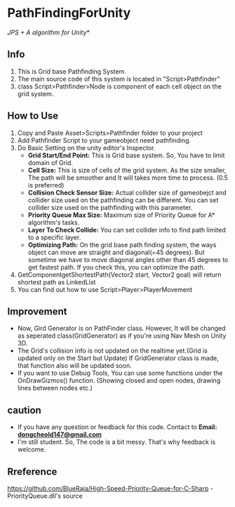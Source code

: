 # PathFindingForUnity
**JPS + A* algorithm for Unity**

## Info
1. This is Grid base Pathfinding System.
2. The main source code of this system is located in "Script>Pathfinder"
3. class Script>Pathfinder>Node is component of each cell object on the grid system.

## How to Use
1. Copy and Paste Asset>Scripts>Pathfinder folder to your project
2. Add Pathfinder Script to your gameobject need pathfinding.
3. Do Basic Setting on the unity editor's Inspector.
    * **Grid Start/End Point:** This is Grid base system. So, You have to limit domain of Grid.
    * **Cell Size:** This is size of cells of the grid system. As the size smaller, The path will be smoother and It will takes more time to process. (0.5 is preferred)
    * **Collision Check Sensor Size:** Actual collider size of gameobejct and collider size used on the pathfinding can be different. You can set collider size used on the pathfinding with this parameter.
    * **Priority Queue Max Size:** Maximum size of Priority Queue for A* algorithm's tasks.
    * **Layer To Check Collide:** You can set collider info to find path limited to a specific layer.
    * **Optimizing Path:** On the grid base path finding system, the ways object can move are straight and diagonal(=45 degrees). But sometime we have to move diagonal angles other than 45 degrees to get fastest path. If you check this, you can optimize the path.
4. GetComponent<PathFinder>getShortestPath(Vector2 start, Vector2 goal) will return shortest path as LinkedList<Vector2>
5. You can find out how to use Script>Player>PlayerMovement

## Improvement
* Now, Gird Generator is on PathFinder class. However, It will be changed as seperated class(GridGenerator) as if you're using Nav Mesh on Unity 3D.
* The Grid's collision info is not updated on the realtime yet.(Grid is updated only on the Start but Update) If GridGenerator class is made, that function also will be updated soon.
* If you want to use Debug Tools, You can use some functions under the OnDrawGizmos() function. (Showing closed and open nodes, drawing lines between nodes etc.)

## caution
* If you have any question or feedback for this code. Contact to **Email: dongcheold147@gmail.com**
* I'm still student. So, The code is a bit messy. That's why feedback is welcome.

## Rreference
https://github.com/BlueRaja/High-Speed-Priority-Queue-for-C-Sharp - PriorityQueue.dll's source

